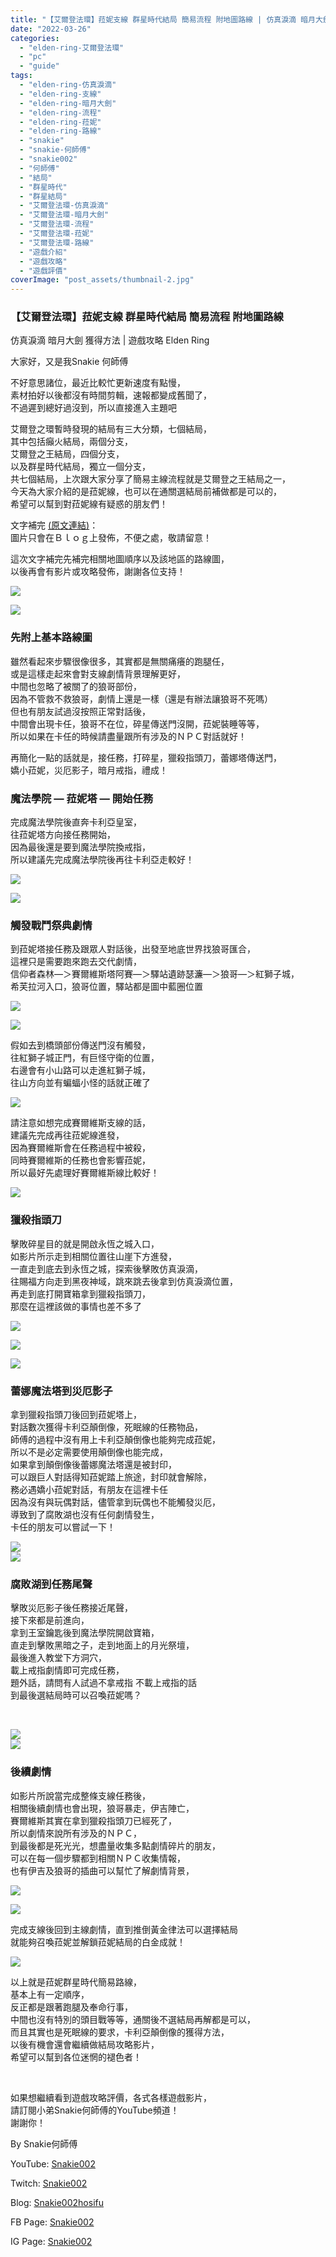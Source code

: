 ```yaml
---
title: "【艾爾登法環】菈妮支線 群星時代結局 簡易流程 附地圖路線 | 仿真淚滴 暗月大劍 獲得方法 | 遊戲攻略 Elden Ring"
date: "2022-03-26"
categories: 
  - "elden-ring-艾爾登法環"
  - "pc"
  - "guide"
tags: 
  - "elden-ring-仿真淚滴"
  - "elden-ring-支線"
  - "elden-ring-暗月大劍"
  - "elden-ring-流程"
  - "elden-ring-菈妮"
  - "elden-ring-路線"
  - "snakie"
  - "snakie-何師傅"
  - "snakie002"
  - "何師傅"
  - "結局"
  - "群星時代"
  - "群星結局"
  - "艾爾登法環-仿真淚滴"
  - "艾爾登法環-暗月大劍"
  - "艾爾登法環-流程"
  - "艾爾登法環-菈妮"
  - "艾爾登法環-路線"
  - "遊戲介紹"
  - "遊戲攻略"
  - "遊戲評價"
coverImage: "post_assets/thumbnail-2.jpg"
---
```


### 【艾爾登法環】菈妮支線 群星時代結局 簡易流程 附地圖路線  
仿真淚滴 暗月大劍 獲得方法 | 遊戲攻略 Elden Ring

  
大家好，又是我Snakie 何師傅  

  
不好意思諸位，最近比較忙更新速度有點慢，  
素材拍好以後都沒有時間剪輯，速報都變成舊聞了，  
不過遲到總好過沒到，所以直接進入主題吧  

  
艾爾登之環暫時發現的結局有三大分類，七個結局，  
其中包括癲火結局，兩個分支，  
艾爾登之王結局，四個分支，  
以及群星時代結局，獨立一個分支，  
共七個結局，上次跟大家分享了簡易主線流程就是艾爾登之王結局之一，  
今天為大家介紹的是菈妮線，也可以在通關選結局前補做都是可以的，  
希望可以幫到對菈妮線有疑惑的朋友們！  

  
文字補完 [(原文連結)](https://snakie002hosifu.blog/er-ranniend)：  
圖片只會在Ｂｌｏｇ上發佈，不便之處，敬請留意！  

  
這次文字補完先補完相關地圖順序以及該地區的路線圖，  
以後再會有影片或攻略發佈，謝謝各位支持！  

  
**![](post_assets/1-1024x576.jpg)**  

  
![](post_assets/2-1-1024x576.jpg)  

### **先附上基本路線圖**

  
雖然看起來步驟很像很多，其實都是無關痛癢的跑腿任，  
或是這樣走起來會對支線劇情背景理解更好，  
中間也忽略了被關了的狼哥部份，  
因為不管救不救狼哥，劇情上還是一樣（還是有辦法讓狼哥不死嗎）  
但也有朋友試過沒按照正常對話後，  
中間會出現卡任，狼哥不在位，碎星傳送門沒開，菈妮裝睡等等，  
所以如果在卡任的時候請盡量跟所有涉及的ＮＰＣ對話就好！  

  
再簡化一點的話就是，接任務，打碎星，獵殺指頭刀，蕾娜塔傳送門，  
嬌小菈妮，災厄影子，暗月戒指，禮成！  

### **魔法學院 — 菈妮塔 — 開始任務**

  
完成魔法學院後直奔卡利亞皇室，  
往菈妮塔方向接任務開始，  
因為最後還是要到魔法學院換戒指，  
所以建議先完成魔法學院後再往卡利亞走較好！  

  
![](post_assets/3-1-1024x588.jpg)  

  
![](post_assets/4-1-1024x576.jpg)  

### **觸發戰鬥祭典劇情**

  
到菈妮塔接任務及跟眾人對話後，出發至地底世界找狼哥匯合，  
這裡只是需要跑來跑去交代劇情，  
信仰者森林—＞賽爾維斯塔阿賽—＞驛站遺跡瑟濂—＞狼哥—＞紅獅子城，  
希芙拉河入口，狼哥位置，驛站都是圖中藍圈位置  

  
![](post_assets/5-1-1024x588.png)  

  
![](post_assets/6-1-1024x591.png)  

  
假如去到橋頭部份傳送門沒有觸發，  
往紅獅子城正門，有巨怪守衛的位置，  
右邊會有小山路可以走進紅獅子城，  
往山方向並有蝙蝠小怪的話就正確了  

  
![](post_assets/8-1024x593.png)  

  
請注意如想完成賽爾維斯支線的話，  
建議先完成再往菈妮線進發，  
因為賽爾維斯會在任務過程中被殺，  
同時賽爾維斯的任務也會影響菈妮，  
所以最好先處理好賽爾維斯線比較好！  

  
![](post_assets/19-1024x576.jpg)  

### **獵殺指頭刀**

  
擊敗碎星目的就是開啟永恆之城入口，  
如影片所示走到相關位置往山崖下方進發，  
一直走到底去到永恆之城，探索後擊敗仿真淚滴，  
往賜福方向走到黑夜神域，跳來跳去後拿到仿真淚滴位置，  
再走到底打開寶箱拿到獵殺指頭刀，  
那麼在這裡該做的事情也差不多了  

  
![](post_assets/9-2-1024x576.jpg)  

  
![](post_assets/10-1-1024x576.jpg)  

  
![](post_assets/11-1-1024x576.jpg)  

### **蕾娜魔法塔到災厄影子**

  
拿到獵殺指頭刀後回到菈妮塔上，  
對話數次獲得卡利亞顛倒像，死眠線的任務物品，  
師傅的過程中沒有用上卡利亞顛倒像也能夠完成菈妮，  
所以不是必定需要使用顛倒像也能完成，  
如果拿到顛倒像後蕾娜魔法塔還是被封印，  
可以跟巨人對話得知菈妮踏上旅途，封印就會解除，  
務必遇嬌小菈妮對話，有朋友在這裡卡任  
因為沒有與玩偶對話，儘管拿到玩偶也不能觸發災厄，  
導致到了腐敗湖也沒有任何劇情發生，  
卡任的朋友可以嘗試一下！  

  
![](post_assets/12-1-1024x588.jpg)  
![](post_assets/13-1-1024x576.jpg)  

### **腐敗湖到任務尾聲**

  
擊敗災厄影子後任務接近尾聲，  
接下來都是前進向，  
拿到王室鑰匙後到魔法學院開啟寶箱，  
直走到擊敗黑暗之子，走到地面上的月光祭壇，  
最後進入教堂下方洞穴，  
載上戒指劇情即可完成任務，  
題外話，請問有人試過不拿戒指 不載上戒指的話  
到最後選結局時可以召喚菈妮嗎？  

  
   

  
![](post_assets/14-1-1024x576.jpg)  
![](post_assets/15-1-1024x576.jpg)  

### **後續劇情**

  
如影片所說當完成整條支線任務後，  
相關後續劇情也會出現，狼哥暴走，伊吉陣亡，  
賽爾維斯其實在拿到獵殺指頭刀已經死了，  
所以劇情來說所有涉及的ＮＰＣ，  
到最後都是死光光，想盡量收集多點劇情碎片的朋友，  
可以在每一個步驟都到相關ＮＰＣ收集情報，  
也有伊吉及狼哥的插曲可以幫忙了解劇情背景，  

  
![](post_assets/17-1-1024x576.jpg)  

  
![](post_assets/18-1-1024x576.jpg)  

  
完成支線後回到主線劇情，直到推倒黃金律法可以選擇結局  
就能夠召喚菈妮並解鎖菈妮結局的白金成就！  

  
![](post_assets/16-1-1024x576.jpg)  

  
以上就是菈妮群星時代簡易路線，  
基本上有一定順序，  
反正都是跟著跑腿及奉命行事，  
中間也沒有特別的頭目戰等等，通關後不選結局再解都是可以，  
而且其實也是死眠線的要求，卡利亞顛倒像的獲得方法，  
以後有機會還會繼續做結局攻略影片，  
希望可以幫到各位迷惘的褪色者！  

  
   

  
如果想繼續看到遊戲攻略評價，各式各樣遊戲影片，  
請訂閱小弟Snakie何師傅的YouTube頻道！  
謝謝你！  

  
By Snakie何師傅  

  
YouTube: [Snakie002](https://www.youtube.com/channel/UCDOMLG_RBSoqVHK3sIYJeLA)  

  
Twitch: [Snakie002](https://www.twitch.tv/snakie002/)  

  
Blog: [Snakie002hosifu](https://snakie002hosifu.blog/)  

  
FB Page: [Snakie002](https://www.facebook.com/Snakie002/)  

  
IG Page: [Snakie002](https://www.instagram.com/snakie002/)

